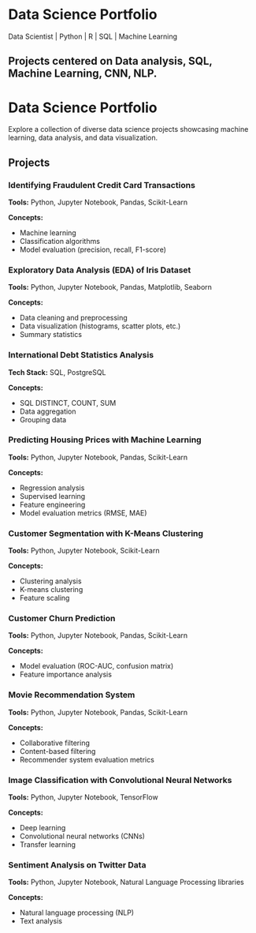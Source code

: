 # Data Science Portfolio
Data Scientist |  Python | R | SQL | Machine Learning 

## Projects centered on Data analysis, SQL, Machine Learning, CNN, NLP.
# Data Science Portfolio

Explore a collection of diverse data science projects showcasing machine learning, data analysis, and data visualization.

## Projects

### Identifying Fraudulent Credit Card Transactions

**Tools:** Python, Jupyter Notebook, Pandas, Scikit-Learn

**Concepts:**
- Machine learning
- Classification algorithms
- Model evaluation (precision, recall, F1-score)

### Exploratory Data Analysis (EDA) of Iris Dataset

**Tools:** Python, Jupyter Notebook, Pandas, Matplotlib, Seaborn

**Concepts:**
- Data cleaning and preprocessing
- Data visualization (histograms, scatter plots, etc.)
- Summary statistics

### International Debt Statistics Analysis

**Tech Stack:** SQL, PostgreSQL

**Concepts:**
- SQL DISTINCT, COUNT, SUM
- Data aggregation
- Grouping data

### Predicting Housing Prices with Machine Learning

**Tools:** Python, Jupyter Notebook, Pandas, Scikit-Learn

**Concepts:**
- Regression analysis
- Supervised learning
- Feature engineering
- Model evaluation metrics (RMSE, MAE)

### Customer Segmentation with K-Means Clustering

**Tools:** Python, Jupyter Notebook, Scikit-Learn

**Concepts:**
- Clustering analysis
- K-means clustering
- Feature scaling

### Customer Churn Prediction

**Tools:** Python, Jupyter Notebook, Pandas, Scikit-Learn

**Concepts:**
- Model evaluation (ROC-AUC, confusion matrix)
- Feature importance analysis

### Movie Recommendation System

**Tools:** Python, Jupyter Notebook, Pandas, Scikit-Learn

**Concepts:**
- Collaborative filtering
- Content-based filtering
- Recommender system evaluation metrics

### Image Classification with Convolutional Neural Networks

**Tools:** Python, Jupyter Notebook, TensorFlow

**Concepts:**
- Deep learning
- Convolutional neural networks (CNNs)
- Transfer learning

### Sentiment Analysis on Twitter Data

**Tools:** Python, Jupyter Notebook, Natural Language Processing libraries

**Concepts:**
- Natural language processing (NLP)
- Text analysis
